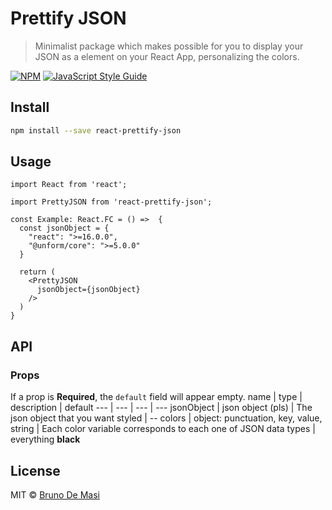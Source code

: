 # Prettify JSON

> Minimalist package which makes possible for you to display your JSON as a element on your React App, personalizing the colors.

[![NPM](https://img.shields.io/npm/v/react-prettify-json.svg)](https://www.npmjs.com/package/react-prettify-json) [![JavaScript Style Guide](https://img.shields.io/badge/code%20style-airbnb-blue)](https://github.com/airbnb/javascript)

## Install

```bash
npm install --save react-prettify-json
```

## Usage

```tsx
import React from 'react';

import PrettyJSON from 'react-prettify-json';

const Example: React.FC = () =>  {
  const jsonObject = {
    "react": ">=16.0.0",
    "@unform/core": ">=5.0.0"
  }

  return (
    <PrettyJSON 
      jsonObject={jsonObject}
    />
  )
}
```

## API
### Props
If a prop is **Required**, the `default` field will appear empty.
name | type | description | default 
--- | --- | --- | ---
jsonObject | json object (pls) | The json object that you want styled | --
colors | object: punctuation, key, value, string | Each color variable corresponds to each one of JSON data types | everything **black**


## License

MIT © [Bruno De Masi](https://github.com/brunodmsi)
